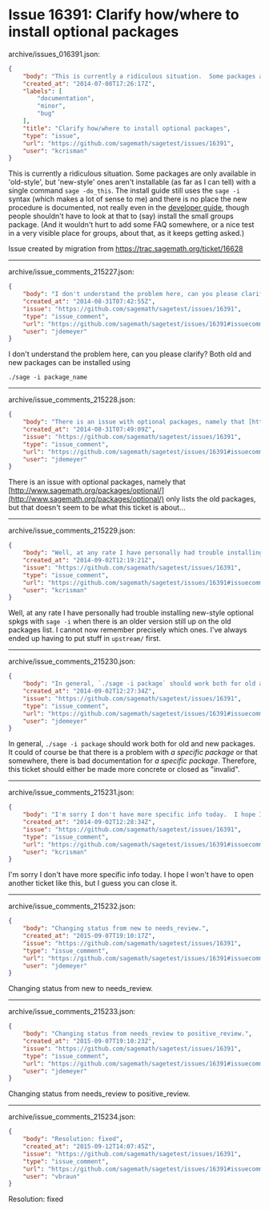 # Issue 16391: Clarify how/where to install optional packages

archive/issues_016391.json:
```json
{
    "body": "This is currently a ridiculous situation.  Some packages are only available in 'old-style', but 'new-style' ones aren't installable (as far as I can tell) with a single command `sage -do_this`.  The install guide still uses the `sage -i` syntax (which makes a lot of sense to me) and there is no place the new procedure is documented, not really even in the [developer guide](http://www.sagemath.org/doc/developer/packaging.html#manual-package-build-and-installation), though people shouldn't have to look at that to (say) install the small groups package.  (And it wouldn't hurt to add some FAQ somewhere, or a nice test in a very visible place for groups, about that, as it keeps getting asked.)\n\nIssue created by migration from https://trac.sagemath.org/ticket/16628\n\n",
    "created_at": "2014-07-08T17:26:17Z",
    "labels": [
        "documentation",
        "minor",
        "bug"
    ],
    "title": "Clarify how/where to install optional packages",
    "type": "issue",
    "url": "https://github.com/sagemath/sagetest/issues/16391",
    "user": "kcrisman"
}
```
This is currently a ridiculous situation.  Some packages are only available in 'old-style', but 'new-style' ones aren't installable (as far as I can tell) with a single command `sage -do_this`.  The install guide still uses the `sage -i` syntax (which makes a lot of sense to me) and there is no place the new procedure is documented, not really even in the [developer guide](http://www.sagemath.org/doc/developer/packaging.html#manual-package-build-and-installation), though people shouldn't have to look at that to (say) install the small groups package.  (And it wouldn't hurt to add some FAQ somewhere, or a nice test in a very visible place for groups, about that, as it keeps getting asked.)

Issue created by migration from https://trac.sagemath.org/ticket/16628





---

archive/issue_comments_215227.json:
```json
{
    "body": "I don't understand the problem here, can you please clarify? Both old and new packages can be installed using\n\n```\n./sage -i package_name\n```\n",
    "created_at": "2014-08-31T07:42:55Z",
    "issue": "https://github.com/sagemath/sagetest/issues/16391",
    "type": "issue_comment",
    "url": "https://github.com/sagemath/sagetest/issues/16391#issuecomment-215227",
    "user": "jdemeyer"
}
```

I don't understand the problem here, can you please clarify? Both old and new packages can be installed using

```
./sage -i package_name
```




---

archive/issue_comments_215228.json:
```json
{
    "body": "There is an issue with optional packages, namely that [http://www.sagemath.org/packages/optional/](http://www.sagemath.org/packages/optional/) only lists the old packages, but that doesn't seem to be what this ticket is about...",
    "created_at": "2014-08-31T07:49:09Z",
    "issue": "https://github.com/sagemath/sagetest/issues/16391",
    "type": "issue_comment",
    "url": "https://github.com/sagemath/sagetest/issues/16391#issuecomment-215228",
    "user": "jdemeyer"
}
```

There is an issue with optional packages, namely that [http://www.sagemath.org/packages/optional/](http://www.sagemath.org/packages/optional/) only lists the old packages, but that doesn't seem to be what this ticket is about...



---

archive/issue_comments_215229.json:
```json
{
    "body": "Well, at any rate I have personally had trouble installing new-style optional spkgs with `sage -i` when there is an older version still up on the old packages list.  I cannot now remember precisely which ones.  I've always ended up having to put stuff in `upstream/` first.",
    "created_at": "2014-09-02T12:19:21Z",
    "issue": "https://github.com/sagemath/sagetest/issues/16391",
    "type": "issue_comment",
    "url": "https://github.com/sagemath/sagetest/issues/16391#issuecomment-215229",
    "user": "kcrisman"
}
```

Well, at any rate I have personally had trouble installing new-style optional spkgs with `sage -i` when there is an older version still up on the old packages list.  I cannot now remember precisely which ones.  I've always ended up having to put stuff in `upstream/` first.



---

archive/issue_comments_215230.json:
```json
{
    "body": "In general, `./sage -i package` should work both for old and new packages. It could of course be that there is a problem with *a specific package* or that somewhere, there is bad documentation for *a specific package*. Therefore, this ticket should either be made more concrete or closed as \"invalid\".",
    "created_at": "2014-09-02T12:27:34Z",
    "issue": "https://github.com/sagemath/sagetest/issues/16391",
    "type": "issue_comment",
    "url": "https://github.com/sagemath/sagetest/issues/16391#issuecomment-215230",
    "user": "jdemeyer"
}
```

In general, `./sage -i package` should work both for old and new packages. It could of course be that there is a problem with *a specific package* or that somewhere, there is bad documentation for *a specific package*. Therefore, this ticket should either be made more concrete or closed as "invalid".



---

archive/issue_comments_215231.json:
```json
{
    "body": "I'm sorry I don't have more specific info today.  I hope I won't have to open another ticket like this, but I guess you can close it.",
    "created_at": "2014-09-02T12:28:34Z",
    "issue": "https://github.com/sagemath/sagetest/issues/16391",
    "type": "issue_comment",
    "url": "https://github.com/sagemath/sagetest/issues/16391#issuecomment-215231",
    "user": "kcrisman"
}
```

I'm sorry I don't have more specific info today.  I hope I won't have to open another ticket like this, but I guess you can close it.



---

archive/issue_comments_215232.json:
```json
{
    "body": "Changing status from new to needs_review.",
    "created_at": "2015-09-07T19:10:17Z",
    "issue": "https://github.com/sagemath/sagetest/issues/16391",
    "type": "issue_comment",
    "url": "https://github.com/sagemath/sagetest/issues/16391#issuecomment-215232",
    "user": "jdemeyer"
}
```

Changing status from new to needs_review.



---

archive/issue_comments_215233.json:
```json
{
    "body": "Changing status from needs_review to positive_review.",
    "created_at": "2015-09-07T19:10:23Z",
    "issue": "https://github.com/sagemath/sagetest/issues/16391",
    "type": "issue_comment",
    "url": "https://github.com/sagemath/sagetest/issues/16391#issuecomment-215233",
    "user": "jdemeyer"
}
```

Changing status from needs_review to positive_review.



---

archive/issue_comments_215234.json:
```json
{
    "body": "Resolution: fixed",
    "created_at": "2015-09-12T14:07:45Z",
    "issue": "https://github.com/sagemath/sagetest/issues/16391",
    "type": "issue_comment",
    "url": "https://github.com/sagemath/sagetest/issues/16391#issuecomment-215234",
    "user": "vbraun"
}
```

Resolution: fixed
